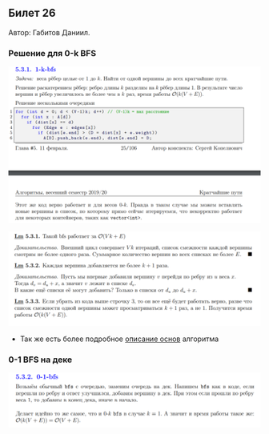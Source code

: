 ## Билет 26
Автор: Габитов Даниил.

### Решение для 0-k BFS

<p align="center">
  <img src="https://github.com/DanielGabitov/HSEAlgo2020/raw/master/algo_data/ticket_26_1.png" "width = 800" alt="home"/>
</p>

<p align="center">
  <img src="https://github.com/DanielGabitov/HSEAlgo2020/raw/master/algo_data/ticket_26_2.png" alt="home"/>
</p>

* Так же есть более подробное [описание основ](https://wiki.algocode.ru/index.php?title=0-K_BFS) алгоритма

### 0-1 BFS на деке

<p align="center">
  <img src="https://github.com/DanielGabitov/HSEAlgo2020/raw/master/algo_data/ticket_26_3.png" alt="home"/>
</p>
